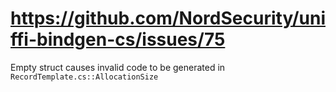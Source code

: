 # https://github.com/NordSecurity/uniffi-bindgen-cs/issues/75

Empty struct causes invalid code to be generated in `RecordTemplate.cs::AllocationSize`
